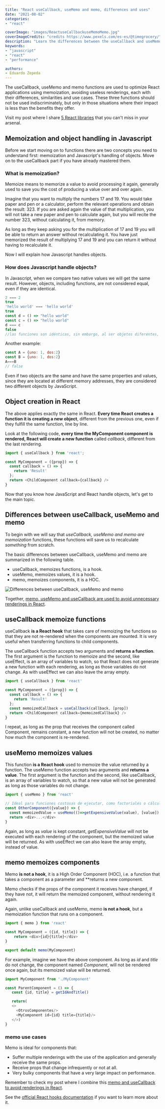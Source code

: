 ```yaml
---
title: "React useCallback, useMemo and memo, differences and uses"
date: "2021-08-02"
categories:
- "react"

coverImage: "images/ReactuseCallbackuseMemoMemo.jpg"
coverImageCredits: "credits https://www.pexels.com/es-es/@timegrocery/"
description: "Learn the differences between the useCallback and useMemo hooks, and the HOC memo in React and how to improve your app's performance with them."
keywords:
- "javascript"
- "react"
- "performance"

authors:
- Eduardo Zepeda
---
```


The useCallback, useMemo and memo functions are used to optimize React applications using memoization, avoiding useless renderings, each with their differences, similarities and use cases. These three functions should not be used indiscriminately, but only in those situations where their impact is less than the benefits they offer.

Visit my post where I share [5 React libraries](/5-cool-react-libraries-you-should-know-about/) that you can't miss in your arsenal.

## Memoization and object handling in Javascript

Before we start moving on to functions there are two concepts you need to understand first: memoization and Javascript's handling of objects. Move on to the useCallback part if you have already mastered them.

### What is memoization?

Memoize means to memorize a value to avoid processing it again, generally used to save you the cost of producing a value over and over again.

Imagine that you want to multiply the numbers 17 and 19. You would take paper and pen or a calculator, perform the relevant operations and obtain the result: 323. If you are asked again the value of that multiplication, you will not take a new paper and pen to calculate again, but you will recite the number 323, without calculating it, from memory.

As long as they keep asking you for the multiplication of 17 and 19 you will be able to return an answer without recalculating it. You have just memorized the result of multiplying 17 and 19 and you can return it without having to recalculate it.

Now I will explain how Javascript handles objects.

### How does Javascript handle objects?

In Javascript, when we compare two native values we will get the same result. However, objects, including functions, are not considered equal, even if they are identical.

```javascript
2 === 2
true
'hello world' === 'hello world'
true
const d = () => "hello world"
const c = () => "hello world"
d === c
false
//las funciones son idénticas, sin embargo, al ser objetos diferentes, no son iguales para JS
```

Another example:

```javascript
const A = {uno: 1, dos:2}
const B = {uno: 1, dos:2}
A===B
// false
```

Even if two objects are the same and have the same properties and values, since they are located at different memory addresses, they are considered two different objects by JavaScript.

## Object creation in React

The above applies exactly the same in React. **Every time React creates a function it is creating a new object**, different from the previous one, even if they fulfill the same function, line by line.

Look at the following code, **every time the MyComponent component is rendered, React will create a new function** called _callback_, different from the last rendering.

```javascript
import { useCallback } from 'react';

const MyComponent = ({prop}) => {
  const callback = () => {
    return 'Result'
  };
  return <ChildComponent callback={callback} />
}
```

Now that you know how JavaScript and React handle objects, let's get to the main topic.

## Differences between useCallback, useMemo and memo

To begin with we will say that _useCallback, useMemo and memo are memoization_ functions, these functions will save us to recalculate _something_ from scratch.

The basic differences between useCallback, useMemo and memo are summarized in the following table.

* useCallback, memoizes functions, is a hook.
* useMemo, memoizes values, it is a hook.
* memo, memoizes components, it is a HOC.

![Differences between useCallback, useMemo and memo](images/Differences-React-useCallback-useMemo-memo.jpg)

Together, [memo, useMemo and useCallback are used to avoid unnecessary renderings in React](/react-memo-usememo-and-usecallback-to-avoid-react-renderings/).

## useCallback memoize functions

useCallback **is a React hook** that takes care of memoizing the functions so that they are not re-rendered when the components are mounted. It is very useful when transferring functions to child components.

The useCallback function accepts two arguments and **returns a function**. The first argument is the function to memoize and the second, like useEffect, is an array of variables to watch, so that React does not generate a new function with each rendering, as long as those variables do not change. As with useEffect we can also leave the array empty.

```javascript
import { useCallback } from 'react'

const MyComponent = ({prop}) => {
  const callback = () => {
    return 'Result'
  };
  const memoizedCallback = useCallback(callback, [prop])
  return <ChildComponent callback={memoizedCallback} />
}
```

I repeat, as long as the prop that receives the component called Component, remains constant, a new function will not be created, no matter how much the component is re-rendered.

## useMemo memoizes values

This function **is a React hook** used to memoize the value returned by a function. The useMemo function accepts two arguments and **returns a value**. The first argument is the function and the second, like useCallback, is an array of variables to watch, so that a new value will not be generated as long as those variables do not change.

```javascript
import { useMemo } from 'react'

// Ideal para funciones costosas de ejecutar, como factoriales o cálculos complejos
const OtherComponent({value}) => {
  const memoizedValue = useMemo(()=>getExpensiveValue(value), [value])
  return <div>...</div>
}
```

Again, as long as _value_ is kept constant, _getExpensiveValue_ will not be executed with each rendering of the component, but the memoized value will be returned. As with useEffect we can also leave the array empty, instead of value.

## memo memoizes components

Memo **is not a hook**, it is a High Order Component (HOC), i.e. a function that takes a component as a parameter and **returns a new component.

Memo checks if the props of the component it receives have changed, if they have not, it will return the memoized component, without rendering it again.

Again, unlike useCallback and useMemo, memo **is not a hook**, but a memoization function that runs on a component.

```javascript
import { memo } from 'react'

const MyComponent = ({id, title}) => {
    return <div>{id}{title}</div>
}

export default memo(MyComponent)
```

For example, imagine we have the above component. As long as _id_ and _title_ do not change, the component named _Component_, will not be rendered once again, but its memoized value will be returned.

```javascript
import MyComponent from './MyComponent'

const ParentComponent = () => {
   const {id, title} = getIdAndTitle()

   return(
   <>
     <OtrosComponentes/>
     <MyComponent id={id} title={title}/>
   </>)
}
```

### memo use cases

Memo is ideal for components that:

* Suffer multiple renderings with the use of the application and generally receive the same props.
* Receive props that change infrequently or not at all.
* Very bulky components that have a very large impact on performance.

Remember to check my post where I combine this [memo and useCallback to avoid renderings in React](/react-memo-usememo-and-usecallback-to-avoid-react-renderings/).

See the [official React hooks documentation](https://es.reactjs.org/docs/hooks-reference.html) if you want to learn more about it.
